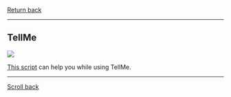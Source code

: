 [Return back](../profiling.md#Profiling-Tools)

----
## TellMe

![](https://media.forgecdn.net/attachments/301/198/tellme_1.png)

[This script](https://github.com/darklysteamgear/tellmeExtractor) can help you while using TellMe.

----
[Scroll back](#TellMe)
